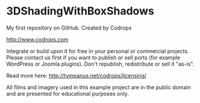 3DShadingWithBoxShadows
=======================
My first repository on GitHub. Created by Codrops

http://www.codrops.com

Integrate or build upon it for free in your personal or commercial projects. Please contact us first if you want to publish or sell ports (for example WordPress or Joomla plugins). Don't republish, redistribute or sell it "as-is".

Read more here: http://tympanus.net/codrops/licensing/

All films and imagery used in this example project are in the public domain and are presented for educational purposes only.
